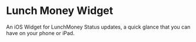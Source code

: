 # Lunch Money Widget
An iOS Widget for LunchMoney Status updates, a quick glance that you can have on your phone or iPad.

